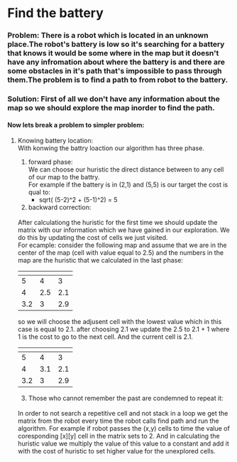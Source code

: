 # Find the battery

### **Problem**: There is a robot which  is located in an unknown place.The robot's battery is low so it's searching for a battery that knows it would be some where in the map but it doesn't have any infromation about where the battery is and there are some obstacles in it's path that's impossible to pass through them.The problem is to find a path to from robot to the battery.

### **Solution**: First of all we don't have any information about the map so we should explore the map inorder to find the path.

#### Now lets break a problem to simpler problem:
1. Knowing battery location:
    <br/>
    With konwing the battry loaction our algorithm has three phase.
    <br>
    1. forward phase:
        <br>
        We can choose our huristic the direct distance between to any cell of our map to the battry.
        <br>
        For example if the battery is in (2,1) and (5,5) is our target the cost is qual to:
        <br>
        - sqrt( (5-2)^2 + (5-1)^2) = 5
    2. backward correction: 
      <br>
      After calculationg the huristic for the first time we should update the matrix with our information which we have gained in our exploration. We do this by updating the cost of cells we just visited.
      <br>
      For ecample: consider the following map and assume that we are in the center of the map (cell  with value equal to 2.5) and the numbers in the map are the huristic that we calculated in the last phase:
      <br>

      | <!-- -->| <!-- --> |<!-- -->  |
      |-----|-----|-----|
      | 5   |  4  |  3  |
      | 4   | 2.5 | 2.1 |
      | 3.2 |  3  | 2.9   |

      so we will choose the adjusent cell with the lowest value which in this case is equal to 2.1. after choosing 2.1 we update the 2.5 to 2.1 + 1 where 1 is the cost to go to the next cell. And the current cell is 2.1.

      | <!-- -->| <!-- --> |<!-- -->  |
      |-----|-----|-----|
      | 5   |  4  |  3  |
      | 4   | 3.1 | 2.1 |
      | 3.2 |  3  | 2.9 |
    3. Those who cannot remember the past are condemned to repeat it:
    <br>
    In order to not search a repetitive cell and not stack in a loop we get the matrix from the robot every time the robot calls find path and run the algorithm. For example if robot passes the (x,y) cells to time the value of coresponding [x][y] cell in the matrix sets to 2. And in calculating the huristic value we multiply the value of this value to a constant and add it with the cost of huristic to set higher value for the unexplored cells.

